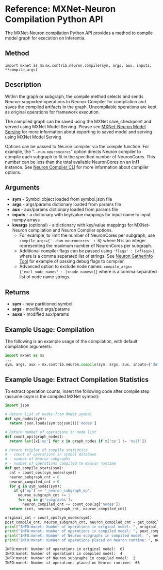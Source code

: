 # Reference: MXNet-Neuron Compilation Python API

The MXNet-Neuron compilation Python API provides a method to compile model graph for execution on Inferentia.

## Method

`import mxnet as mx`
`mx.contrib.neuron.compile(sym, args, aux, inputs, **compile_args)`

## Description

Within the graph or subgraph, the compile method selects and sends Neuron-supported operations to Neuron-Compiler for compilation and saves the compiled artifacts in the graph. Uncompilable operations are kept as original operations for framework execution.

The compiled graph can be saved using the MXNet save_checkpoint and served using MXNet Model Serving. Please see [MXNet-Neuron Model Serving](./tutorial-model-serving.md) for more information about exporting to saved model and serving using MXNet Model Serving.

Options can be passed to Neuron compiler via the compile function. For example, the “`--num-neuroncores`” option directs Neuron compiler to compile each subgraph to fit in the specified number of NeuronCores. This number can be less than the total available NeuronCores on an Inf1 instance. See [Neuron Compiler CLI](../neuron-cc/command-line-reference.md) for more information about compiler options.

## Arguments

* **sym** - Symbol object loaded from symbol.json file
* **args** - args/params dictionary loaded from params file
* **aux** - aux/params dictionary loaded from params file
* **inputs** - a dictionary with key/value mappings for input name to input numpy arrays
* **kwargs** (optional) - a dictionary with key/value mappings for MXNet-Neuron compilation and Neuron Compiler options.
  * For example, to limit the number of NeuronCores per subgraph, use `compile_args={'--num-neuroncores' : N}` where N is an integer representing the maximum number of NeuronCores per subgraph.
  * Additional compiler flags can be passed using `'flags' : [<flags>]` where <flags> is a comma separated list of strings. See [Neuron GatherInfo Tool](../neuron-tools/tutorial-neuron-gatherinfo.md) for example of passing debug flags to compiler.
  * Advanced option to exclude node names: `compile_args={'excl_node_names' : [<node names>]}` where <node names> is a comma separated list of node name strings.

## Returns

* **sym**  - new partitioned symbol
* **args** - modified args/params
* **auxs** - modified aux/params

## Example Usage: Compilation

The following is an example usage of the compilation, with default compilation arguments:

```python
import mxnet as mx
...
sym, args, aux = mx.contrib.neuron.compile(sym, args, aux, inputs={'data' : img})
```

## Example Usage: Extract Compilation Statistics

To extract operation counts, insert the following code after compile step (assume csym is the compiled MXNet symbol):

```python
import json

# Return list of nodes from MXNet symbol
def sym_nodes(sym):
  return json.loads(sym.tojson())['nodes']

# Return number of operations in node list  
def count_ops(graph_nodes):
  return len([x['op'] for x in graph_nodes if x['op'] != 'null'])

# Return triplet of compile statistics
# - count of operations in symbol database
# - number of Neuron subgraphs
# - number of operations compiled to Neuron runtime  
def get_compile_stats(sym):
  cnt = count_ops(sym_nodes(sym))
  neuron_subgraph_cnt = 0
  neuron_compiled_cnt = 0
  for g in sym_nodes(sym):
    if g['op'] == '_neuron_subgraph_op':
      neuron_subgraph_cnt += 1
      for sg in g['subgraphs']:
        neuron_compiled_cnt += count_ops(sg['nodes'])
  return (cnt, neuron_subgraph_cnt, neuron_compiled_cnt)

original_cnt = count_ops(sym_nodes(sym))
post_compile_cnt, neuron_subgraph_cnt, neuron_compiled_cnt = get_compile_stats(csym)
print("INFO:mxnet: Number of operations in original model: ", original_cnt)
print("INFO:mxnet: Number of operations in compiled model: ", post_compile_cnt)
print("INFO:mxnet: Number of Neuron subgraphs in compiled model: ", neuron_subgraph_cnt)
print("INFO:mxnet: Number of operations placed on Neuron runtime: ", neuron_compiled_cnt)
```

```bash
INFO:mxnet: Number of operations in original model:  67
INFO:mxnet: Number of operations in compiled model:  4
INFO:mxnet: Number of Neuron subgraphs in compiled model:  2
INFO:mxnet: Number of operations placed on Neuron runtime:  65
```
